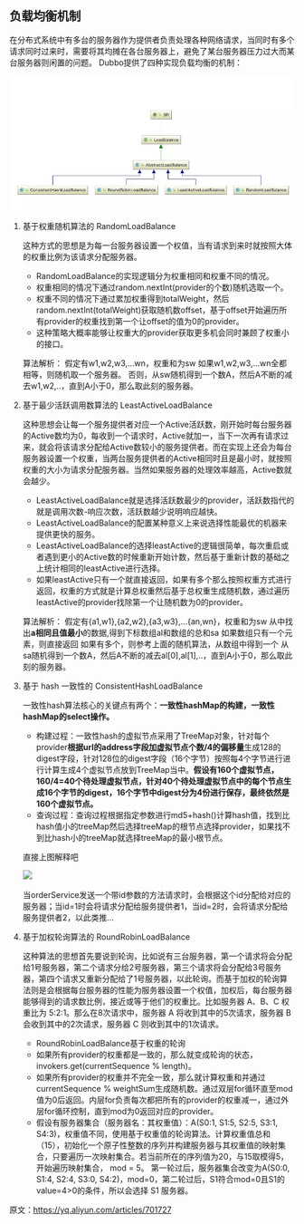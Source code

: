 ## 负载均衡机制
在分布式系统中有多台的服务器作为提供者负责处理各种网络请求，当同时有多个请求同时过来时，需要将其均摊在各台服务器上，避免了某台服务器压力过大而某台服务器则闲置的问题。
Dubbo提供了四种实现负载均衡的机制：

![](dubbo/dubbo-loadbalance-class.png)


1. 基于权重随机算法的 RandomLoadBalance

    这种方式的思想是为每一台服务器设置一个权值，当有请求到来时就按照大体的权重比例为该请求分配服务器。

    * RandomLoadBalance的实现逻辑分为权重相同和权重不同的情况。
    * 权重相同的情况下通过random.nextInt(provider的个数)随机选取一个。
    * 权重不同的情况下通过累加权重得到totalWeight，然后random.nextInt(totalWeight)获取随机数offset，基于offset开始遍历所有provider的权重找到第一个让offset的值为0的provider。
    * 这种策略大概率能够让权重大的provider获取更多机会同时兼顾了权重小的接口。

    算法解析：
    假定有w1,w2,w3,...wn，权重和为sw
    如果w1,w2,w3,...wn全都相等，则随机取一个服务器。
    否则，从sw随机得到一个数A，然后A不断的减去w1,w2,..，直到A小于0，那么取此刻的服务器。

2. 基于最少活跃调用数算法的 LeastActiveLoadBalance

    这种思想会让每一个服务提供者对应一个Active活跃数，刚开始时每台服务器的Active数均为0，每收到一个请求时，Active就加一，当下一次再有请求过来，就会将该请求分配给Active数较小的服务提供者。而在实现上还会为每台服务器设置一个权重，当两台服务提供者的Active相同时且是最小时，就按照权重的大小为请求分配服务器。当然如果服务器的处理效率越高，Active数就会越少。

    * LeastActiveLoadBalance就是选择活跃数最少的provider，活跃数指代的就是调用次数-响应次数，活跃数越少说明响应越快。
    * LeastActiveLoadBalance的配置某种意义上来说选择性能最优的机器来提供更快的服务。
    * LeastActiveLoadBalance的选择leastActive的逻辑很简单，每次重启或者遇到更小的Active数的时候重新开始计数，然后基于重新计数的基础之上统计相同的leastActive进行选择。
    * 如果leastActive只有一个就直接返回，如果有多个那么按照权重方式进行返回，权重的方式就是计算总权重然后基于总权重生成随机数，通过遍历leastActive的provider找除第一个让随机数为0的provider。

    算法解析：
    假定有{a1,w1},{a2,w2},{a3,w3},...{an,wn}，权重和为sw
    从中找出**a相同且值最小**的数据,得到下标数组al和数组的总和sa
    如果数组只有一个元素，则直接返回
    如果有多个，则参考上面的随机算法，从数组中得到一个
        从sa随机得到一个数A，然后A不断的减去al[0],al[1],..，直到A小于0，那么取此刻的服务器。

3. 基于 hash 一致性的 ConsistentHashLoadBalance

    一致性hash算法核心的关键点有两个：**一致性hashMap的构建，一致性hashMap的select操作。**
    * 构建过程：一致性hash的虚拟节点采用了TreeMap对象，针对每个provider**根据url的address字段加虚拟节点个数/4的偏移量**生成128的digest字段，针对128位的digest字段（16个字节）按照每4个字节进行进行计算生成4个虚拟节点放到TreeMap当中。**假设有160个虚拟节点，160/4=40个待处理虚拟节点，针对40个待处理虚拟节点中的每个节点生成16个字节的digest，16个字节中digest分为4份进行保存，最终依然是160个虚拟节点。**
    * 查询过程：查询过程根据指定参数进行md5+hash()计算hash值，找到比hash值小的treeMap然后选择treeMap的根节点选择provider，如果找不到比hash小的treeMap就选择treeMap的最小根节点。

    直接上图解释吧

    ![](dubbo/dubbo-loadbalance-consistent-hash.png)

    当orderService发送一个带id参数的方法请求时，会根据这个id分配给对应的服务器；当id=1时会将请求分配给服务提供者1，当id=2时，会将请求分配给服务提供者2，以此类推…

4. 基于加权轮询算法的 RoundRobinLoadBalance

    这种算法的思想首先要说到轮询，比如说有三台服务器，第一个请求将会分配给1号服务器，第二个请求分给2号服务器，第三个请求将会分配给3号服务器，第四个请求又重新分配给了1号服务器，以此轮询。而基于加权的轮询算法则是会根据每台服务器的性能为服务器设置一个权值，加权后，每台服务器能够得到的请求数比例，接近或等于他们的权重比。比如服务器 A、B、C 权重比为 5:2:1。那么在8次请求中，服务器 A 将收到其中的5次请求，服务器 B 会收到其中的2次请求，服务器 C 则收到其中的1次请求。

    * RoundRobinLoadBalance基于权重的轮询
    * 如果所有provider的权重都是一致的，那么就变成轮询的状态，invokers.get(currentSequence % length)。
    * 如果所有provider的权重并不完全一致，那么就计算权重和并通过currentSequence % weightSum生成随机数。通过双层for循环直至mod值为0后返回。内层for负责每次都把所有的provider的权重减一，通过外层for循环控制，直到mod为0返回对应的provider。
    * 假设有服务器集合（服务器名：其权重值）：A(S0:1, S1:5, S2:5, S3:1, S4:3)，权重值不同，使用基于权重值的轮询算法。计算权重值总和（15），初始化一个原子性整数的序列并构建服务器与其权重值的映射集合，只要遍历一次映射集合。若当前所在的序列值为20，与15取模得5，开始遍历映射集合， mod = 5。
    第一轮过后，服务器集合改变为A(S0:0, S1:4, S2:4, S3:0, S4:2)，mod=0，第二轮过后，S1符合mod=0且S1的value=4>0的条件，所以会选择 S1 服务器。


原文：https://yq.aliyun.com/articles/701727